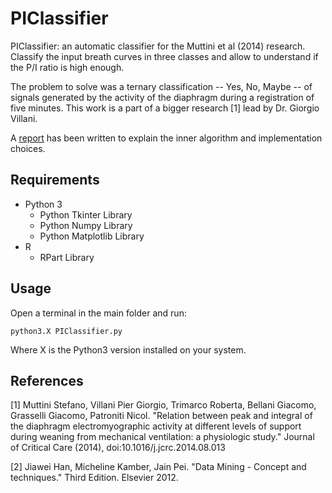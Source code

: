 # PIClassifier
PIClassifier: an automatic classifier for the Muttini et al (2014) research. Classify the input breath curves in three classes and allow to understand if the P/I ratio is high enough.

The problem to solve was a ternary classification -- Yes, No, Maybe -- of signals generated by the activity of the diaphragm during a registration of five minutes. This work is a part of a bigger research [1] lead by Dr. Giorgio Villani.

A [report](https://github.com/Emanz93/PIClassifier/blob/master/Technical_Report.pdf)  has been written to explain the inner algorithm and implementation choices.

## Requirements
* Python 3
    * Python Tkinter Library
    * Python Numpy Library
    * Python Matplotlib Library
* R
    * RPart Library

## Usage
Open a terminal in the main folder and run:

    python3.X PIClassifier.py

Where X is the Python3 version installed on your system.


## References
[1] Muttini Stefano, Villani Pier Giorgio, Trimarco Roberta, Bellani Giacomo, Grasselli Giacomo, Patroniti Nicol.
    "Relation between peak and integral of the diaphragm electromyographic activity at different levels of support during weaning from mechanical ventilation: a physiologic study."
    Journal of Critical Care (2014), doi:10.1016/j.jcrc.2014.08.013

[2] Jiawei Han, Micheline Kamber, Jain Pei. "Data Mining - Concept and techniques." Third Edition. Elsevier 2012.
